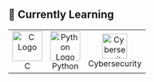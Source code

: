 ## 🚀 Currently Learning

<table>
  <tr>
    <td align="center">
      <img src="https://upload.wikimedia.org/wikipedia/commons/1/18/C_Programming_Language.svg" width="60" alt="C Logo"/>
      <br/>C
    </td>
    <td align="center">
      <img src="https://cdn.jsdelivr.net/gh/devicons/devicon/icons/python/python-original.svg" width="60" alt="Python Logo"/>
      <br/>Python
    </td>
    <td align="center">
      <img src="https://img.icons8.com/ios-filled/50/000000/hacker.png" width="50" alt="Cybersecurity"/>
      <br/>Cybersecurity
    </td>
  </tr>
</table>
